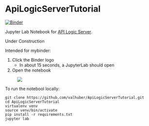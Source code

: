 # ApiLogicServerTutorial

[![Binder](http://mybinder.org/badge_logo.svg)](https://notebooks.gesis.org/binder/v2/gh/valhuber/ApiLogicServerTutorial/HEAD?urlpath=lab)

Jupyter Lab Notebook for [API Logic Server](https://github.com/valhuber/ApiLogicServer#readme).

Under Construction

Intended for mybinder:
1. Click the Binder logo
   * In about 15 seconds, a JupyterLab should open
2. Open the notebook

<figure><img src="https://github.com/valhuber/ApiLogicServer/blob/main/images/tutorial/notebook-workspace.png?raw=true"></figure>


To run the notebool locally:
```
git clone https://github.com/valhuber/ApiLogicServerTutorial.git
cd ApiLogicServerTutorial
virtualenv venv
source venv/bin/activate
pip install -r requirements.txt
jupyter lab
```
